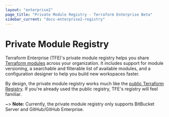 ```yaml
---
layout: "enterprise2"
page_title: "Private Module Registry - Terraform Enterprise Beta"
sidebar_current: "docs-enterprise2-registry"
---
```


# Private Module Registry

Terraform Enterprise (TFE)'s private module registry helps you share [Terraform modules](/docs/modules/index.html) across your organization. It includes support for module versioning, a searchable and filterable list of available modules, and a configuration designer to help you build new workspaces faster.

By design, the private module registry works much like the [public Terraform Registry](/docs/registry/index.html). If you're already used the public registry, TFE's registry will feel familiar.

~> **Note:** Currently, the private module registry only supports BitBucket Server and GitHub/GitHub Enterprise.

